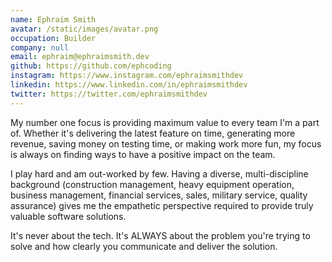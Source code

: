 ```yaml
---
name: Ephraim Smith
avatar: /static/images/avatar.png
occupation: Builder
company: null
email: ephraim@ephraimsmith.dev
github: https://github.com/ephcoding
instagram: https://www.instagram.com/ephraimsmithdev
linkedin: https://www.linkedin.com/in/ephraimsmithdev
twitter: https://twitter.com/ephraimsmithdev
---
```


My number one focus is providing maximum value to every team I'm a part of. Whether it's delivering the latest feature on time, generating more revenue, saving money on testing time, or making work more fun, my focus is always on finding ways to have a positive impact on the team.

I play hard and am out-worked by few. Having a diverse, multi-discipline background (construction management, heavy equipment operation, business management, financial services, sales, military service, quality assurance) gives me the empathetic perspective required to provide truly valuable software solutions.

It's never about the tech. It's ALWAYS about the problem you're trying to solve and how clearly you communicate and deliver the solution.
